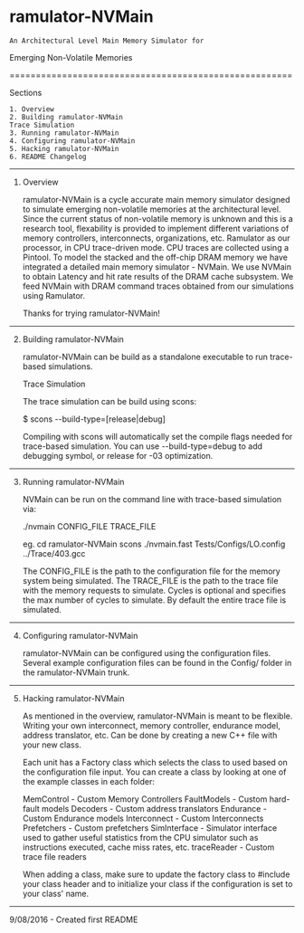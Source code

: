 # ramulator-NVMain
    An Architectural Level Main Memory Simulator for 
Emerging Non-Volatile Memories

======================================================

Sections

    1. Overview
    2. Building ramulator-NVMain
	Trace Simulation
    3. Running ramulator-NVMain
    4. Configuring ramulator-NVMain
    5. Hacking ramulator-NVMain
    6. README Changelog

------------------------------------------------------  

1. Overview

    ramulator-NVMain is a cycle accurate main memory 
    simulator designed to simulate emerging non-volatile
    memories at the architectural level. Since the 
    current status of non-volatile memory is unknown
    and this is a research tool, flexability is provided
    to implement different variations of memory controllers, 
    interconnects, organizations, etc. Ramulator as our 
    processor, in CPU trace-driven mode. CPU traces are 
    collected using a Pintool. To model the stacked and 
    the off-chip DRAM memory we have integrated a detailed
    main memory simulator - NVMain. We use NVMain to obtain
    Latency and hit rate results of the DRAM cache subsystem. 
    We feed NVMain with DRAM command traces obtained from 
    our simulations using Ramulator. 
	
    Thanks for trying ramulator-NVMain!

------------------------------------------------------

2. Building ramulator-NVMain

    ramulator-NVMain can be build as a standalone executable to
    run trace-based simulations.

    Trace Simulation

    The trace simulation can be build using scons:

    $ scons --build-type=[release|debug]

    Compiling with scons will automatically set 
    the compile flags needed for trace-based
    simulation. You can use --build-type=debug
    to add debugging symbol, or release for 
    -03 optimization.


------------------------------------------------------

3. Running ramulator-NVMain


    NVMain can be run on the command line with trace-based
    simulation via:

    ./nvmain CONFIG_FILE TRACE_FILE 
	
    eg.
    cd ramulator-NVMain
    scons
    ./nvmain.fast Tests/Configs/LO.config ../Trace/403.gcc

    The CONFIG_FILE is the path to the configuration file
    for the memory system being simulated. The TRACE_FILE
    is the path to the trace file with the memory requests
    to simulate. Cycles is optional and specifies the max
    number of cycles to simulate. By default the entire
    trace file is simulated.


------------------------------------------------------

4. Configuring ramulator-NVMain


    ramulator-NVMain can be configured using the configuration files.
    Several example configuration files can be found in
    the Config/ folder in the ramulator-NVMain trunk. 


------------------------------------------------------

5. Hacking ramulator-NVMain


    As mentioned in the overview, ramulator-NVMain 
    is meant to be flexible. Writing your own 
    interconnect, memory controller, endurance model, 
    address translator, etc. Can be done by creating 
    a new C++ file with your new class.

    Each unit has a Factory class which selects 
    the class to used based on the configuration
    file input. You can create a class by looking
    at one of the example classes in each folder:

    MemControl - Custom Memory Controllers
    FaultModels - Custom hard-fault models
    Decoders - Custom address translators
    Endurance - Custom Endurance models
    Interconnect - Custom Interconnects
    Prefetchers - Custom prefetchers
    SimInterface - Simulator interface used to
                   gather useful statistics from
                   the CPU simulator such as
                   instructions executed, cache
                   miss rates, etc.
    traceReader - Custom trace file readers

    When adding a class, make sure to update
    the factory class to #include your class
    header and to initialize your class if 
    the configuration is set to your class'
    name.


------------------------------------------------------


9/08/2016 - Created first README

